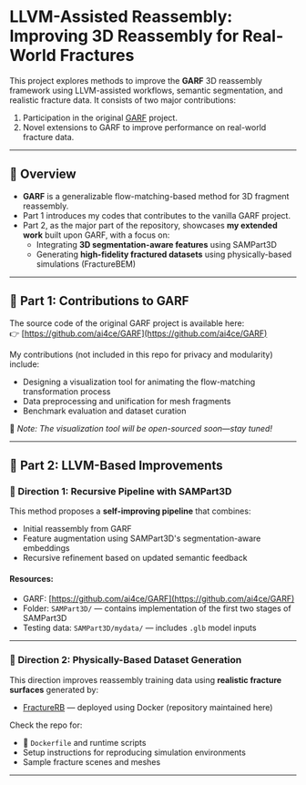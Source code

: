 # LLVM-Assisted Reassembly: Improving 3D Reassembly for Real-World Fractures

This project explores methods to improve the **GARF** 3D reassembly framework using LLVM-assisted workflows, semantic segmentation, and realistic fracture data. It consists of two major contributions:

1. Participation in the original [GARF](https://github.com/ai4ce/GARF) project.
2. Novel extensions to GARF to improve performance on real-world fracture data.

---

## 📌 Overview

- **GARF** is a generalizable flow-matching-based method for 3D fragment reassembly.
- Part 1 introduces my codes that contributes to the vanilla GARF project.
- Part 2, as the major part of the repository, showcases **my extended work** built upon GARF, with a focus on:
  - Integrating **3D segmentation-aware features** using SAMPart3D
  - Generating **high-fidelity fractured datasets** using physically-based simulations (FractureBEM)

---

## 🧩 Part 1: Contributions to GARF

The source code of the original GARF project is available here:  
👉 [https://github.com/ai4ce/GARF](https://github.com/ai4ce/GARF)

My contributions (not included in this repo for privacy and modularity) include:
- Designing a visualization tool for animating the flow-matching transformation process
- Data preprocessing and unification for mesh fragments
- Benchmark evaluation and dataset curation

🚧 *Note: The visualization tool will be open-sourced soon—stay tuned!*

---

## 🔁 Part 2: LLVM-Based Improvements

### 🔷 Direction 1: Recursive Pipeline with SAMPart3D

This method proposes a **self-improving pipeline** that combines:
- Initial reassembly from GARF
- Feature augmentation using SAMPart3D's segmentation-aware embeddings
- Recursive refinement based on updated semantic feedback

#### Resources:
- GARF: [https://github.com/ai4ce/GARF](https://github.com/ai4ce/GARF)
- Folder: `SAMPart3D/` — contains implementation of the first two stages of SAMPart3D
- Testing data: `SAMPart3D/mydata/` — includes `.glb` model inputs

---

### 🔷 Direction 2: Physically-Based Dataset Generation

This direction improves reassembly training data using **realistic fracture surfaces** generated by:
- [FractureRB](https://github.com/Chenyang-Joe/FractureRB-CX) — deployed using Docker (repository maintained here)

Check the repo for:
- 🐳 `Dockerfile` and runtime scripts
- Setup instructions for reproducing simulation environments
- Sample fracture scenes and meshes

---

<!-- ## 📦 Repository Structure

```bash
LLVM-Assisted-Reassembly/
│
├── SAMPart3D/                # Semantic segmentation + 3D feature extraction
│   └── mydata/               # Sample models used for testing
│
├── fracture_demos/           # Generated samples from FractureRB/BEM
├── docker/                   # Docker environment for fracture simulation
├── scripts/                  # Run scripts, training utilities, etc.
└── README.md                 # You're here! -->
